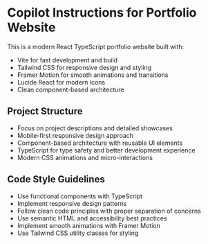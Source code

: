 <!-- Use this file to provide workspace-specific custom instructions to Copilot. For more details, visit https://code.visualstudio.com/docs/copilot/copilot-customization#_use-a-githubcopilotinstructionsmd-file -->

# Copilot Instructions for Portfolio Website

This is a modern React TypeScript portfolio website built with:
- Vite for fast development and build
- Tailwind CSS for responsive design and styling
- Framer Motion for smooth animations and transitions
- Lucide React for modern icons
- Clean component-based architecture

## Project Structure
- Focus on project descriptions and detailed showcases
- Mobile-first responsive design approach
- Component-based architecture with reusable UI elements
- TypeScript for type safety and better development experience
- Modern CSS animations and micro-interactions

## Code Style Guidelines
- Use functional components with TypeScript
- Implement responsive design patterns
- Follow clean code principles with proper separation of concerns
- Use semantic HTML and accessibility best practices
- Implement smooth animations with Framer Motion
- Use Tailwind CSS utility classes for styling
